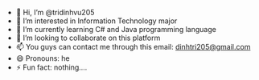 - 👋 Hi, I’m @tridinhvu205
- 👀 I’m interested in Information Technology major
- 🌱 I’m currently learning C# and Java programming language
- 💞️ I’m looking to collaborate on this platform
- 📫 You guys can contact me through this email: dinhtri205@gmail.com
- 😄 Pronouns: he
- ⚡ Fun fact: nothing....

<!---
tridinhvu/tridinhvu is a ✨ special ✨ repository because its `README.md` (this file) appears on your GitHub profile.
You can click the Preview link to take a look at your changes.
--->
